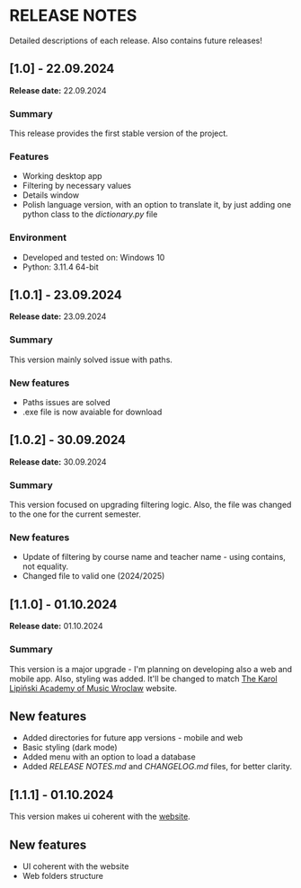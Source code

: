 # RELEASE NOTES
Detailed descriptions of each release. Also contains future releases!

## [1.0] - 22.09.2024
**Release date:** 22.09.2024

### Summary
This release provides the first stable version of the project.

### Features
- Working desktop app
- Filtering by necessary values
- Details window
- Polish language version, with an option to translate it, by just adding one python class to the *dictionary.py* file

### Environment
- Developed and tested on: Windows 10
- Python: 3.11.4 64-bit

## [1.0.1] - 23.09.2024
**Release date:** 23.09.2024

### Summary
This version mainly solved issue with paths.

### New features
- Paths issues are solved
- .exe file is now avaiable for download

## [1.0.2] - 30.09.2024
**Release date:** 30.09.2024

### Summary
This version focused on upgrading filtering logic. Also, the file was changed to the one for the current semester.

### New features
- Update of filtering by course name and teacher name - using contains, not equality.
- Changed file to valid one (2024/2025)

## [1.1.0] - 01.10.2024
**Release date:** 01.10.2024

### Summary
This version is a major upgrade - I'm planning on developing also a web and mobile app. Also, styling was added. It'll be changed to match [The Karol Lipiński Academy of Music Wroclaw](https://amuz.wroc.pl/) website.

## New features
- Added directories for future app versions - mobile and web
- Basic styling (dark mode)
- Added menu with an option to load a database
- Added *RELEASE NOTES.md* and *CHANGELOG.md* files, for better clarity.

## [1.1.1] - 01.10.2024
This version makes ui coherent with the [website](https://amuz.wroc.pl/).

## New features
- UI coherent with the website
- Web folders structure